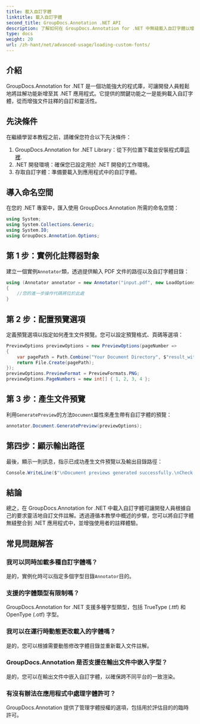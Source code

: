 ```yaml
---
title: 載入自訂字體
linktitle: 載入自訂字體
second_title: GroupDocs.Annotation .NET API
description: 了解如何在 GroupDocs.Annotation for .NET 中無縫載入自訂字體以增強文件註解。請按照我們的步驟輕鬆整合。
type: docs
weight: 20
url: /zh-hant/net/advanced-usage/loading-custom-fonts/
---
```

## 介紹
GroupDocs.Annotation for .NET 是一個功能強大的程式庫，可讓開發人員輕鬆地將註解功能新增至其 .NET 應用程式。它提供的關鍵功能之一是能夠載入自訂字體，從而增強文件註釋的自訂和靈活性。
## 先決條件
在繼續學習本教程之前，請確保您符合以下先決條件：
1.  GroupDocs.Annotation for .NET Library：從下列位置下載並安裝程式庫[這裡](https://releases.groupdocs.com/annotation/net/).
2. .NET 開發環境：確保您已設定用於 .NET 開發的工作環境。
3. 存取自訂字體：準備要載入到應用程式中的自訂字體。

## 導入命名空間
在您的 .NET 專案中，匯入使用 GroupDocs.Annotation 所需的命名空間：
```csharp
using System;
using System.Collections.Generic;
using System.IO;
using GroupDocs.Annotation.Options;
```
## 第 1 步：實例化註釋器對象
建立一個實例`Annotator`類，透過提供輸入 PDF 文件的路徑以及自訂字體目錄：
```csharp
using (Annotator annotator = new Annotator("input.pdf", new LoadOptions { FontDirectories = new List<string> { Constants.GetFontDirectory() } }))
{
    //您的進一步操作代碼將位於此處
}
```
## 第 2 步：配置預覽選項
定義預覽選項以指定如何產生文件預覽。您可以設定預覽格式、頁碼等選項：
```csharp
PreviewOptions previewOptions = new PreviewOptions(pageNumber =>
{
    var pagePath = Path.Combine("Your Document Directory", $"result_with_font_{pageNumber}.png");
    return File.Create(pagePath);
});
previewOptions.PreviewFormat = PreviewFormats.PNG;
previewOptions.PageNumbers = new int[] { 1, 2, 3, 4 };
```
## 第 3 步：產生文件預覽
利用`GeneratePreview`的方法`Document`屬性來產生帶有自訂字體的預覽：
```csharp
annotator.Document.GeneratePreview(previewOptions);
```
## 第四步：顯示輸出路徑
最後，顯示一則訊息，指示已成功產生文件預覽以及輸出目錄路徑：
```csharp
Console.WriteLine($"\nDocument previews generated successfully.\nCheck output in {"Your Document Directory"}.");
```

## 結論
總之，在 GroupDocs.Annotation for .NET 中載入自訂字體可讓開發人員根據自己的要求靈活地自訂文件註解。透過遵循本教學中概述的步驟，您可以將自訂字體無縫整合到 .NET 應用程式中，並增強使用者的註釋體驗。
## 常見問題解答
### 我可以同時加載多種自訂字體嗎？
是的，實例化時可以指定多個字型目錄`Annotator`目的。
### 支援的字體類型有限制嗎？
GroupDocs.Annotation for .NET 支援多種字型類型，包括 TrueType (.ttf) 和 OpenType (.otf) 字型。
### 我可以在運行時動態更改載入的字體嗎？
是的，您可以根據需要動態修改字體目錄並重新載入文件註解。
### GroupDocs.Annotation 是否支援在輸出文件中嵌入字型？
是的，您可以在輸出文件中嵌入自訂字體，以確保跨不同平台的一致渲染。
### 有沒有辦法在應用程式中處理字體許可？
GroupDocs.Annotation 提供了管理字體授權的選項，包括用於評估目的的臨時許可。